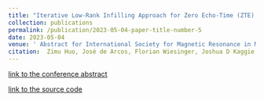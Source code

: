 ```yaml
---
title: "Iterative Low-Rank Infilling Approach for Zero Echo-Time (ZTE) Imaging"
collection: publications
permalink: /publication/2023-05-04-paper-title-number-5
date: 2023-05-04
venue: ' Abstract for International Society for Magnetic Resonance in Medicine 2023'
citation:  Zimu Huo, José de Arcos, Florian Wiesinger, Joshua D Kaggie, Martin J Graves
---
```


[link to the conference abstract](https://submissions.mirasmart.com/ISMRM2024/Itinerary/PresentationDetail.aspx?evdid=5587)

[link to the source code](https://www.bilibili.com/video/BV1sP4y197HU/?spm_id_from=pageDriver&vd_source=858a11e938de8a8a68746fbdd056cd83)
